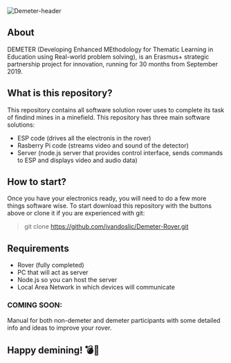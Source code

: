<img alt="Demeter-header" src="https://www.thematic-learning.com/wp-content/uploads/2022/06/cropped-cabecera-d-3.png">

## About
DEMETER (Developing Enhanced MEthodology for Thematic Learning in Education using Real-world problem solving), is an Erasmus+ strategic partnership project for innovation, running for 30 months from September 2019.

## What is this repository?
This repository contains all software solution rover uses to complete its task of findind mines in a minefield. This repository has three main software solutions:
* ESP code (drives all the electronis in the rover)
* Rasberry Pi code (streams video and sound of the detector)
* Server (node.js server that provides control interface, sends commands to ESP and displays video and audio data)

## How to start?
Once you have your electronics ready, you will need to do a few more things software wise. To start download this repository with the buttons above or clone it if you are experienced with git:

>git clone https://github.com/ivandoslic/Demeter-Rover.git

## Requirements
* Rover (fully completed)
* PC that will act as server
* Node.js so you can host the server
* Local Area Network in which devices will communicate

### COMING SOON:
Manual for both non-demeter and demeter participants with some detailed info and ideas to improve your rover.

## Happy demining! 💣🤖
